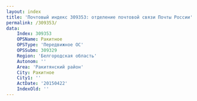 ```yaml
---
layout: index
title: 'Почтовый индекс 309353: отделение почтовой связи Почты России'
permalink: /309353/
data:
    Index: 309353
    OPSName: Ракитное
    OPSType: 'Передвижное ОС'
    OPSSubm: 309329
    Region: 'Белгородская область'
    Autonom: ''
    Area: 'Ракитянский район'
    City: Ракитное
    City1: ''
    ActDate: '20150422'
    IndexOld: ''
---
```

